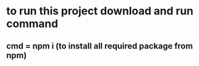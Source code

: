 #  to run this project download and run command 
## cmd = npm i (to install all required package from npm)
